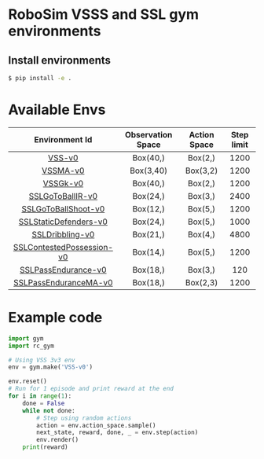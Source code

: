 # RoboSim VSSS and SSL gym environments

## Install environments

```bash
$ pip install -e .
```
# Available Envs

|       Environment Id      | Observation Space | Action Space | Step limit |
|:-------------------------:|:-----------------:|:------------:|:----------:|
|           [VSS-v0](rc_gym/vss/README.md#vss-v0)          |      Box(40,)     |    Box(2,)   |    1200    |
|          [VSSMA-v0](rc_gym/vss/README.md#vssma-v0)         |     Box(3,40)     |   Box(3,2)   |    1200    |
|          [VSSGk-v0](rc_gym/vss/README.md#vssgk-v0)         |      Box(40,)     |    Box(2,)   |    1200    |
|      [SSLGoToBallIR-v0](rc_gym/ssl/README.md#sslgotoballir-v0)     |      Box(24,)     |    Box(3,)   |    2400    |
|    [SSLGoToBallShoot-v0](rc_gym/ssl/README.md#sslgotoballshoot-v0)    |      Box(12,)     |    Box(5,)   |    1200    |
|  [SSLStaticDefenders-v0](rc_gym/ssl/README.md#sslstaticdefenders-v0)  |      Box(24,)     |    Box(5,)   |    1000    |
|     [SSLDribbling-v0](rc_gym/ssl/README.md#ssldribbling-v0)     |      Box(21,)     |    Box(4,)   |    4800    |
| [SSLContestedPossession-v0](rc_gym/ssl/README.md#sslcontestedpossession-v0) |      Box(14,)     |    Box(5,)   |    1200    |
|    [SSLPassEndurance-v0](rc_gym/ssl/README.md#sslpassendurance-v0)    |      Box(18,)     |    Box(3,)   |    120    |
|    [SSLPassEnduranceMA-v0](rc_gym/ssl/README.md#sslpassendurancema-v0)    |      Box(18,)     |    Box(2,3)   |    1200    |

# Example code
```python
import gym
import rc_gym

# Using VSS 3v3 env
env = gym.make('VSS-v0')

env.reset()
# Run for 1 episode and print reward at the end
for i in range(1):
    done = False
    while not done:
        # Step using random actions
        action = env.action_space.sample()
        next_state, reward, done, _ = env.step(action)
        env.render()
    print(reward)
```
